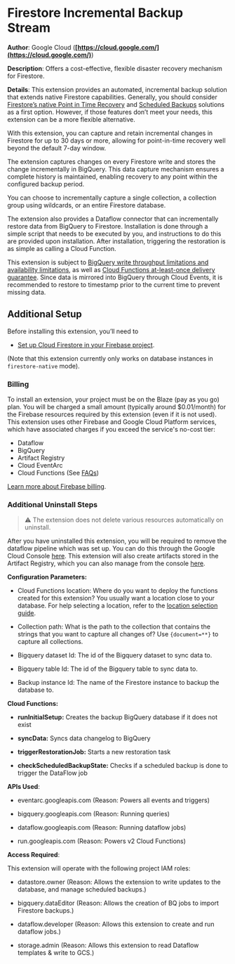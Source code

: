 # Firestore Incremental Backup Stream

**Author**: Google Cloud (**[https://cloud.google.com/](https://cloud.google.com/)**)

**Description**: Offers a cost-effective, flexible disaster recovery mechanism for Firestore.



**Details**: This extension provides an automated, incremental backup solution that extends native Firestore capabilities. Generally, you should consider [Firestore’s native Point in Time Recovery](https://firebase.google.com/docs/firestore/use-pitr) and [Scheduled Backups](https://cloud.google.com/firestore/docs/backups) solutions as a first option. However, if those features don’t meet your needs, this extension can be a more flexible alternative.

With this extension, you can capture and retain incremental changes in Firestore for up to 30 days or more, allowing for point-in-time recovery well beyond the default 7-day window.

The extension captures changes on every Firestore write and stores the change incrementally in BigQuery. This data capture mechanism ensures a complete history is maintained, enabling recovery to any point within the configured backup period.

You can choose to incrementally capture a single collection, a collection group using wildcards, or an entire Firestore database.

The extension also provides a Dataflow connector that can incrementally restore data from BigQuery to Firestore. Installation is done through a simple script that needs to be executed by you, and instructions to do this are provided upon installation. After installation, triggering the restoration is as simple as calling a Cloud Function.

This extension is subject to [BigQuery write throughput limitations and availability limitations](https://cloud.google.com/bigquery/quotas), as well as [Cloud Functions at-least-once delivery guarantee](https://cloud.google.com/functions/docs/concepts/execution-environment). Since data is mirrored into BigQuery through Cloud Events, it is recommended to restore to timestamp prior to the current time to prevent missing data.

## Additional Setup

Before installing this extension, you’ll need to

- [Set up Cloud Firestore in your Firebase project](https://firebase.google.com/docs/firestore/quickstart).

(Note that this extension currently only works on database instances in `firestore-native` mode).

### Billing

To install an extension, your project must be on the Blaze (pay as you go) plan. You will be charged a small amount (typically around $0.01/month) for the Firebase resources required by this extension (even if it is not used).
This extension uses other Firebase and Google Cloud Platform services, which have associated charges if you exceed the service's no-cost tier:

- Dataflow
- BigQuery
- Artifact Registry
- Cloud EventArc
- Cloud Functions (See [FAQs](https://firebase.google.com/support/faq#extensions-pricing))

[Learn more about Firebase billing](https://firebase.google.com/pricing).

### Additional Uninstall Steps

> ⚠️ The extension does not delete various resources automatically on uninstall.

After you have uninstalled this extension, you will be required to remove the dataflow pipeline which was set up. You can do this through the
Google Cloud Console [here](https://console.cloud.google.com/dataflow/pipelines). This extension will also create artifacts stored in the Artifact Registry, which you can also manage from the console [here](https://console.cloud.google.com/artifacts).




**Configuration Parameters:**

* Cloud Functions location: Where do you want to deploy the functions created for this extension? You usually want a location close to your database. For help selecting a location, refer to the [location selection guide](https://firebase.google.com/docs/functions/locations).

* Collection path: What is the path to the collection that contains the strings that you want to capture all changes of? Use `{document=**}` to capture all collections.


* Bigquery dataset Id: The id of the Bigquery dataset to sync data to.


* Bigquery table Id: The id of the Bigquery table to sync data to.


* Backup instance Id: The name of the Firestore instance to backup the database to.




**Cloud Functions:**

* **runInitialSetup:** Creates the backup BigQuery database if it does not exist

* **syncData:** Syncs data changelog to BigQuery

* **triggerRestorationJob:** Starts a new restoration task

* **checkScheduledBackupState:** Checks if a scheduled backup is done to trigger the DataFlow job



**APIs Used**:

* eventarc.googleapis.com (Reason: Powers all events and triggers)

* bigquery.googleapis.com (Reason: Running queries)

* dataflow.googleapis.com (Reason: Running dataflow jobs)

* run.googleapis.com (Reason: Powers v2 Cloud Functions)



**Access Required**:



This extension will operate with the following project IAM roles:

* datastore.owner (Reason: Allows the extension to write updates to the database, and manage scheduled backups.)

* bigquery.dataEditor (Reason: Allows the creation of BQ jobs to import Firestore backups.)

* dataflow.developer (Reason: Allows this extension to create and run dataflow jobs.)

* storage.admin (Reason: Allows this extension to read Dataflow templates & write to GCS.)
